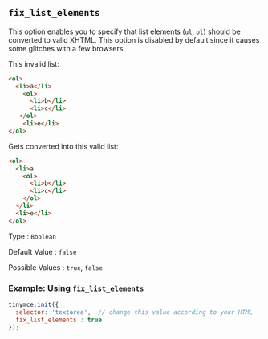 ## `fix_list_elements`

This option enables you to specify that list elements (`ul`, `ol`) should be converted to valid XHTML. This option is disabled by default since it causes some glitches with a few browsers.

This invalid list:

```html
<ol>
  <li>a</li>
    <ol>
      <li>b</li>
      <li>c</li>
   </ol>
    <li>e</li>
</ol>
```

Gets converted into this valid list:

```html
<ol>
  <li>a
    <ol>
      <li>b</li>
      <li>c</li>
    </ol>
  </li>
  <li>e</li>
</ol>
```

Type
: `Boolean`

Default Value
: `false`

Possible Values
: `true`, `false`

### Example: Using `fix_list_elements`

```js
tinymce.init({
  selector: 'textarea',  // change this value according to your HTML
  fix_list_elements : true
});
```
